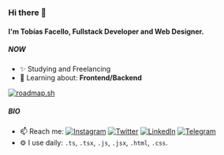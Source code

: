 ### Hi there 👋

#### I'm Tobías Facello, Fullstack Developer and Web Designer.

##### NOW

- ✨ Studying and Freelancing
- 🌱 Learning about: **Frontend/Backend**

[![roadmap.sh](https://roadmap.sh/card/wide/66ba2c13b64402e052a9d433?variant=dark)](https://roadmap.sh)

##### BIO
- 📫 Reach me:
[![Instagram](https://img.shields.io/badge/Instagram-111111?style=flat&logo=Instagram&logoColor=white)](https://instagram.com/fache.dev)
[![Twitter](https://img.shields.io/badge/Twitter-111111?style=flat&logo=X&logoColor=white)](https://twitter.com/fachedev)
[![LinkedIn](https://img.shields.io/badge/LinkedIn-111111?style=flat&logo=linkedin&logoColor=white)](https://www.linkedin.com/in/tobiasfacello/)
[![Telegram](https://img.shields.io/badge/Telegram-111111?style=flat&logo=telegram&logoColor=white)](https://t.me/tobiasfacello)
- ⚙️ I use daily: `.ts`, `.tsx`, `.js`, `.jsx`, `.html`, `.css`.
